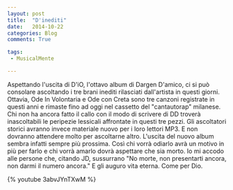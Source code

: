 ```yaml
---
layout: post
title:  "D'inediti"
date:   2014-10-22
categories: Blog
comments: True

tags:
 - MusicalMente

---
```


Aspettando l'uscita di D'iO, l'ottavo album di Dargen D'amico, ci si può consolare ascoltando i tre brani inediti rilasciati dall'artista in questi giorni.
Ottavia, Ode In Volontaria e Ode con Creta sono tre canzoni registrate in questi anni e rimaste fino ad oggi nel cassetto del "cantautorap" milanese.
Chi non ha ancora fatto il callo con il modo di scrivere di DD troverà inascoltabili le peripezie lessicali affrontate in questi tre pezzi.
Gli ascoltatori storici avranno invece materiale nuovo per i loro lettori MP3. E non dovranno attendere molto per ascoltarne altro. L'uscita del nuovo album
sembra infatti sempre più prossima. Così chi vorrà odiarlo avrà un motivo in più per farlo e chi vorrà amarlo dovrà aspettare che sia morto.
Io mi accodo alle persone che, citando JD, sussurrano "No morte, non presentarti ancora, non darmi il numero ancora." E gli auguro vita eterna. Come per Dio.

{% youtube 3abvJYnTXwM %}
